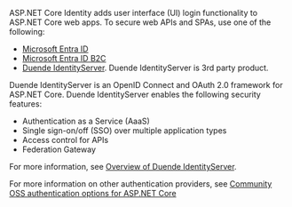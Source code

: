 ASP.NET Core Identity adds user interface (UI) login functionality to ASP.NET Core web apps. To secure web APIs and SPAs, use one of the following:

* [Microsoft Entra ID](/azure/api-management/api-management-howto-protect-backend-with-aad)
* [Microsoft Entra ID B2C](/azure/active-directory-b2c/active-directory-b2c-custom-rest-api-netfw)
* [Duende IdentityServer](https://docs.duendesoftware.com/identityserver/v6/overview/). Duende IdentityServer is 3rd party product.

Duende IdentityServer is an OpenID Connect and OAuth 2.0 framework for ASP.NET Core. Duende IdentityServer enables the following security features:

* Authentication as a Service (AaaS)
* Single sign-on/off (SSO) over multiple application types
* Access control for APIs
* Federation Gateway

For more information, see [Overview of Duende IdentityServer](https://docs.duendesoftware.com/identityserver/v6/overview/).

For more information on other authentication providers, see [Community OSS authentication options for ASP.NET Core](xref:security/authentication/community)
